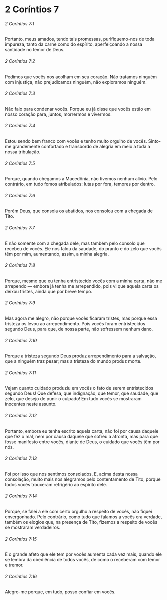 # 2 Coríntios 7

###### 2 Coríntios 7:1

Portanto, meus amados, tendo tais promessas, purifiquemo-nos de toda impureza, tanto da carne como do espírito, aperfeiçoando a nossa santidade no temor de Deus.

###### 2 Coríntios 7:2

Pedimos que vocês nos acolham em seu coração. Não tratamos ninguém com injustiça, não prejudicamos ninguém, não exploramos ninguém.

###### 2 Coríntios 7:3

Não falo para condenar vocês. Porque eu já disse que vocês estão em nosso coração para, juntos, morrermos e vivermos.

###### 2 Coríntios 7:4

Estou sendo bem franco com vocês e tenho muito orgulho de vocês. Sinto-me grandemente confortado e transbordo de alegria em meio a toda a nossa tribulação.

###### 2 Coríntios 7:5

Porque, quando chegamos à Macedônia, não tivemos nenhum alívio. Pelo contrário, em tudo fomos atribulados: lutas por fora, temores por dentro.

###### 2 Coríntios 7:6

Porém Deus, que consola os abatidos, nos consolou com a chegada de Tito.

###### 2 Coríntios 7:7

E não somente com a chegada dele, mas também pelo consolo que recebeu de vocês. Ele nos falou da saudade, do pranto e do zelo que vocês têm por mim, aumentando, assim, a minha alegria.

###### 2 Coríntios 7:8

Porque, mesmo que eu tenha entristecido vocês com a minha carta, não me arrependo — embora já tenha me arrependido, pois vi que aquela carta os deixou tristes, ainda que por breve tempo.

###### 2 Coríntios 7:9

Mas agora me alegro, não porque vocês ficaram tristes, mas porque essa tristeza os levou ao arrependimento. Pois vocês foram entristecidos segundo Deus, para que, de nossa parte, não sofressem nenhum dano.

###### 2 Coríntios 7:10

Porque a tristeza segundo Deus produz arrependimento para a salvação, que a ninguém traz pesar; mas a tristeza do mundo produz morte.

###### 2 Coríntios 7:11

Vejam quanto cuidado produziu em vocês o fato de serem entristecidos segundo Deus! Que defesa, que indignação, que temor, que saudade, que zelo, que desejo de punir o culpado! Em tudo vocês se mostraram inocentes neste assunto.

###### 2 Coríntios 7:12

Portanto, embora eu tenha escrito aquela carta, não foi por causa daquele que fez o mal, nem por causa daquele que sofreu a afronta, mas para que fosse manifesto entre vocês, diante de Deus, o cuidado que vocês têm por nós.

###### 2 Coríntios 7:13

Foi por isso que nos sentimos consolados. E, acima desta nossa consolação, muito mais nos alegramos pelo contentamento de Tito, porque todos vocês trouxeram refrigério ao espírito dele.

###### 2 Coríntios 7:14

Porque, se falei a ele com certo orgulho a respeito de vocês, não fiquei envergonhado. Pelo contrário, como tudo que falamos a vocês era verdade, também os elogios que, na presença de Tito, fizemos a respeito de vocês se mostraram verdadeiros.

###### 2 Coríntios 7:15

E o grande afeto que ele tem por vocês aumenta cada vez mais, quando ele se lembra da obediência de todos vocês, de como o receberam com temor e tremor.

###### 2 Coríntios 7:16

Alegro-me porque, em tudo, posso confiar em vocês.

